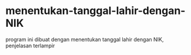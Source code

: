 # menentukan-tanggal-lahir-dengan-NIK
program ini dibuat dengan menentukan tanggal lahir dengan NIK, penjelasan terlampir
